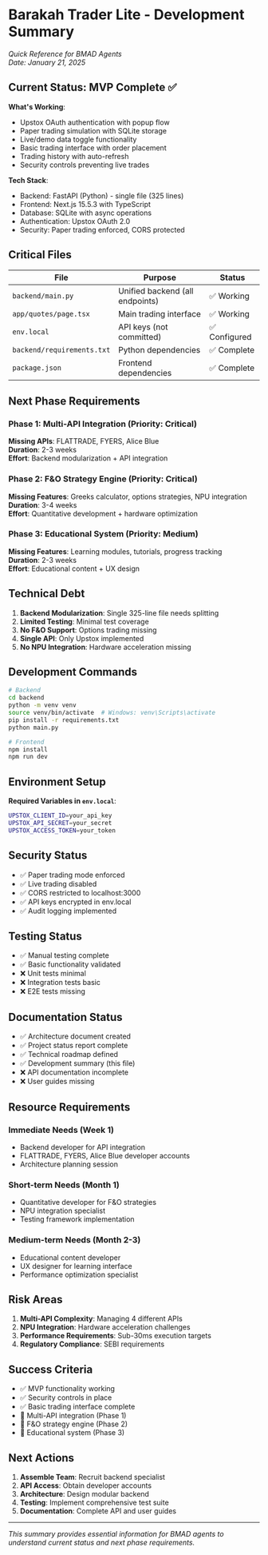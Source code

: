 # Barakah Trader Lite - Development Summary

*Quick Reference for BMAD Agents*  
*Date: January 21, 2025*

## Current Status: MVP Complete ✅

**What's Working**:
- Upstox OAuth authentication with popup flow
- Paper trading simulation with SQLite storage
- Live/demo data toggle functionality
- Basic trading interface with order placement
- Trading history with auto-refresh
- Security controls preventing live trades

**Tech Stack**:
- Backend: FastAPI (Python) - single file (325 lines)
- Frontend: Next.js 15.5.3 with TypeScript
- Database: SQLite with async operations
- Authentication: Upstox OAuth 2.0
- Security: Paper trading enforced, CORS protected

## Critical Files

| File | Purpose | Status |
|------|---------|--------|
| `backend/main.py` | Unified backend (all endpoints) | ✅ Working |
| `app/quotes/page.tsx` | Main trading interface | ✅ Working |
| `env.local` | API keys (not committed) | ✅ Configured |
| `backend/requirements.txt` | Python dependencies | ✅ Complete |
| `package.json` | Frontend dependencies | ✅ Complete |

## Next Phase Requirements

### Phase 1: Multi-API Integration (Priority: Critical)
**Missing APIs**: FLATTRADE, FYERS, Alice Blue  
**Duration**: 2-3 weeks  
**Effort**: Backend modularization + API integration

### Phase 2: F&O Strategy Engine (Priority: Critical)
**Missing Features**: Greeks calculator, options strategies, NPU integration  
**Duration**: 3-4 weeks  
**Effort**: Quantitative development + hardware optimization

### Phase 3: Educational System (Priority: Medium)
**Missing Features**: Learning modules, tutorials, progress tracking  
**Duration**: 2-3 weeks  
**Effort**: Educational content + UX design

## Technical Debt

1. **Backend Modularization**: Single 325-line file needs splitting
2. **Limited Testing**: Minimal test coverage
3. **No F&O Support**: Options trading missing
4. **Single API**: Only Upstox implemented
5. **No NPU Integration**: Hardware acceleration missing

## Development Commands

```bash
# Backend
cd backend
python -m venv venv
source venv/bin/activate  # Windows: venv\Scripts\activate
pip install -r requirements.txt
python main.py

# Frontend
npm install
npm run dev
```

## Environment Setup

**Required Variables in `env.local`**:
```bash
UPSTOX_CLIENT_ID=your_api_key
UPSTOX_API_SECRET=your_secret
UPSTOX_ACCESS_TOKEN=your_token
```

## Security Status

- ✅ Paper trading mode enforced
- ✅ Live trading disabled
- ✅ CORS restricted to localhost:3000
- ✅ API keys encrypted in env.local
- ✅ Audit logging implemented

## Testing Status

- ✅ Manual testing complete
- ✅ Basic functionality validated
- ❌ Unit tests minimal
- ❌ Integration tests basic
- ❌ E2E tests missing

## Documentation Status

- ✅ Architecture document created
- ✅ Project status report complete
- ✅ Technical roadmap defined
- ✅ Development summary (this file)
- ❌ API documentation incomplete
- ❌ User guides missing

## Resource Requirements

### Immediate Needs (Week 1)
- Backend developer for API integration
- FLATTRADE, FYERS, Alice Blue developer accounts
- Architecture planning session

### Short-term Needs (Month 1)
- Quantitative developer for F&O strategies
- NPU integration specialist
- Testing framework implementation

### Medium-term Needs (Month 2-3)
- Educational content developer
- UX designer for learning interface
- Performance optimization specialist

## Risk Areas

1. **Multi-API Complexity**: Managing 4 different APIs
2. **NPU Integration**: Hardware acceleration challenges
3. **Performance Requirements**: Sub-30ms execution targets
4. **Regulatory Compliance**: SEBI requirements

## Success Criteria

- ✅ MVP functionality working
- ✅ Security controls in place
- ✅ Basic trading interface complete
- 🎯 Multi-API integration (Phase 1)
- 🎯 F&O strategy engine (Phase 2)
- 🎯 Educational system (Phase 3)

## Next Actions

1. **Assemble Team**: Recruit backend specialist
2. **API Access**: Obtain developer accounts
3. **Architecture**: Design modular backend
4. **Testing**: Implement comprehensive test suite
5. **Documentation**: Complete API and user guides

---

*This summary provides essential information for BMAD agents to understand current status and next phase requirements.*
